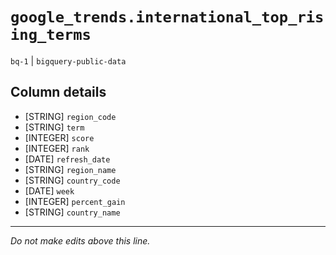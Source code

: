 # `google_trends.international_top_rising_terms`
`bq-1` | `bigquery-public-data`

## Column details
* [STRING]    `region_code`
* [STRING]    `term`
* [INTEGER]   `score`
* [INTEGER]   `rank`
* [DATE]      `refresh_date`
* [STRING]    `region_name`
* [STRING]    `country_code`
* [DATE]      `week`
* [INTEGER]   `percent_gain`
* [STRING]    `country_name`

-------------------------------------------------------------------------------
*Do not make edits above this line.*
